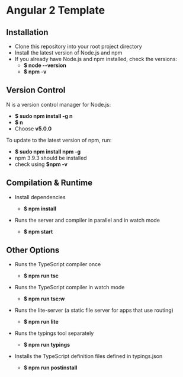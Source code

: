 # Angular 2 Template

## Installation
+ Clone this repository into your root project directory
+ Install the latest version of Node.js and npm
+ If you already have Node.js and npm installed, check the versions:
  * **$ node --version**
  * **$ npm -v**
  
## Version Control
N is a version control manager for Node.js:
+ **$ sudo npm install -g n**
+ **$ n**
+ Choose **v5.0.0**

To update to the latest version of npm, run:
+ **$ sudo npm install npm -g**
+ npm 3.9.3 should be installed
+ check using **$npm -v**

    

## Compilation & Runtime
+ Install dependencies
  * **$ npm install**
+ Runs the server and compiler in parallel and in watch mode

  * **$ npm start**

## Other Options

+ Runs the TypeScript compiler once

  * **$ npm run tsc**

+ Runs the TypeScript compiler in watch mode

  * **$ npm run tsc:w**

+ Runs the lite-server (a static file server for apps that use routing)

  * **$ npm run lite**

+ Runs the typings tool separately

  * **$ npm run typings**

+ Installs the TypeScript definition files defined in typings.json

  * **$ npm run postinstall**